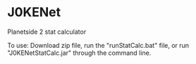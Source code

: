 # J0KENet
Planetside 2 stat calculator

To use: Download zip file, run the "runStatCalc.bat" file, or run "J0KENetStatCalc.jar" through the command line.